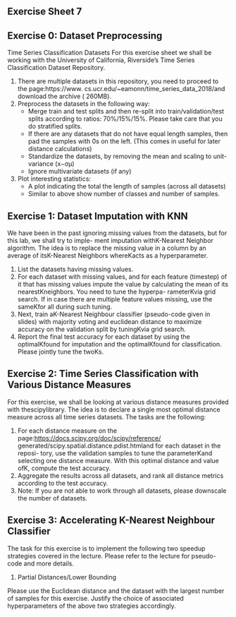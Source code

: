 
## Exercise Sheet 7
## Exercise 0: Dataset Preprocessing 

Time Series Classification Datasets
For this exercise sheet we shall be working with the University of California, Riverside’s Time Series
Classification Dataset Repository.

1. There are multiple datasets in this repository, you need to proceed to the page:https://www.
    cs.ucr.edu/~eamonn/time_series_data_2018/and download the archive ( 260MB).
2. Preprocess the datasets in the following way:
    - Merge train and test splits and then re-split into train/validation/test splits according to ratios:
       70%/15%/15%. Please take care that you do stratified splits.
    - If there are any datasets that do not have equal length samples, then pad the samples with 0s on
       the left. (This comes in useful for later distance calculations)
    - Standardize the datasets, by removing the mean and scaling to unit-variance (x−σμ)
    - Ignore multivariate datasets (if any)
3. Plot interesting statistics:
    - A plot indicating the total the length of samples (across all datasets)
    - Similar to above show number of classes and number of samples.


## Exercise 1: Dataset Imputation with KNN 

We have been in the past ignoring missing values from the datasets, but for this lab, we shall try to imple-
ment imputation withK-Nearest Neighbor algorithm. The idea is to replace the missing value in a column
by an average of itsK-Nearest Neighbors whereKacts as a hyperparameter.

1. List the datasets having missing values.
2. For each dataset with missing values, and for each feature (timestep) of it that has missing values
    impute the value by calculating the mean of its nearestKneighbors. You need to tune the hyperpa-
    rameterKvia grid search. If in case there are multiple feature values missing, use the sameKfor all
    during such tuning.
3. Next, train aK-Nearest Neighbour classifier (pseudo-code given in slides) with majority voting and
    euclidean distance to maximize accuracy on the validation split by tuningKvia grid search.
4. Report the final test accuracy for each dataset by using the optimalKfound for imputation and the
    optimalKfound for classification. Please jointly tune the twoKs.

## Exercise 2: Time Series Classification with Various Distance Measures

For this exercise, we shall be looking at various distance measures provided with thescipylibrary. The
idea is to declare a single most optimal distance measure across all time series datasets. The tasks are the
following:

1. For each distance measure on the page:https://docs.scipy.org/doc/scipy/reference/
    generated/scipy.spatial.distance.pdist.htmland for each dataset in the reposi-
    tory, use the validation samples to tune the parameterKand selecting one distance measure. With
    this optimal distance and value ofK, compute the test accuracy.
2. Aggregate the results across all datasets, and rank all distance metrics according to the test accuracy.
3. Note: If you are not able to work through all datasets, please downscale the number of datasets.

## Exercise 3: Accelerating K-Nearest Neighbour Classifier 

The task for this exercise is to implement the following two speedup strategies covered in the lecture.
Please refer to the lecture for pseudo-code and more details.

1. Partial Distances/Lower Bounding

Please use the Euclidean distance and the dataset with the largest number of samples for this exercise.
Justify the choice of associated hyperparameters of the above two strategies accordingly.



